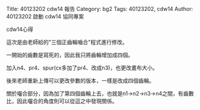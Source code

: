 Title: 40123202 cdw14 報告
Category: bg2
Tags: 40123202, cdw14
Author: 40123202
啟動 cdw14 協同專案

<!-- PELICAN_END_SUMMARY -->

cdw14心得

這次是由老師給的"三個正齒輪嚙合"程式進行修改。

一開始的齒數是寫死的，因此我只將齒輪增加成四個。

加入n4、pr4、spur(cx多加了pr4、改成n3)，也更改畫布大小。

後來老師重新上傳可以更改參數的版本，一樣是改成四個齒輪。

關於囓合部分，因為加了第四個齒輪上去，也就是n1->n2->n3->n4之間，有齒數比，因此囓合的角度則可以從這之中發現關係。

